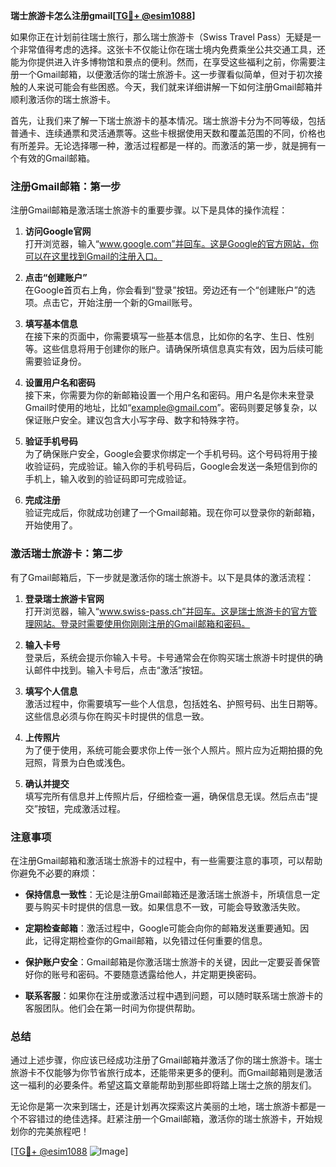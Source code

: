 **瑞士旅游卡怎么注册gmail[[TG💪+ @esim1088](https://t.me/s/esim1088)]**

如果你正在计划前往瑞士旅行，那么瑞士旅游卡（Swiss Travel Pass）无疑是一个非常值得考虑的选择。这张卡不仅能让你在瑞士境内免费乘坐公共交通工具，还能为你提供进入许多博物馆和景点的便利。然而，在享受这些福利之前，你需要注册一个Gmail邮箱，以便激活你的瑞士旅游卡。这一步骤看似简单，但对于初次接触的人来说可能会有些困惑。今天，我们就来详细讲解一下如何注册Gmail邮箱并顺利激活你的瑞士旅游卡。

首先，让我们来了解一下瑞士旅游卡的基本情况。瑞士旅游卡分为不同等级，包括普通卡、连续通票和灵活通票等。这些卡根据使用天数和覆盖范围的不同，价格也有所差异。无论选择哪一种，激活过程都是一样的。而激活的第一步，就是拥有一个有效的Gmail邮箱。

### 注册Gmail邮箱：第一步

注册Gmail邮箱是激活瑞士旅游卡的重要步骤。以下是具体的操作流程：

1. **访问Google官网**  
   打开浏览器，输入“www.google.com”并回车。这是Google的官方网站，你可以在这里找到Gmail的注册入口。

2. **点击“创建账户”**  
   在Google首页右上角，你会看到“登录”按钮。旁边还有一个“创建账户”的选项。点击它，开始注册一个新的Gmail账号。

3. **填写基本信息**  
   在接下来的页面中，你需要填写一些基本信息，比如你的名字、生日、性别等。这些信息将用于创建你的账户。请确保所填信息真实有效，因为后续可能需要验证身份。

4. **设置用户名和密码**  
   接下来，你需要为你的新邮箱设置一个用户名和密码。用户名是你未来登录Gmail时使用的地址，比如“example@gmail.com”。密码则要足够复杂，以保证账户安全。建议包含大小写字母、数字和特殊字符。

5. **验证手机号码**  
   为了确保账户安全，Google会要求你绑定一个手机号码。这个号码将用于接收验证码，完成验证。输入你的手机号码后，Google会发送一条短信到你的手机上，输入收到的验证码即可完成验证。

6. **完成注册**  
   验证完成后，你就成功创建了一个Gmail邮箱。现在你可以登录你的新邮箱，开始使用了。

### 激活瑞士旅游卡：第二步

有了Gmail邮箱后，下一步就是激活你的瑞士旅游卡。以下是具体的激活流程：

1. **登录瑞士旅游卡官网**  
   打开浏览器，输入“www.swiss-pass.ch”并回车。这是瑞士旅游卡的官方管理网站。登录时需要使用你刚刚注册的Gmail邮箱和密码。

2. **输入卡号**  
   登录后，系统会提示你输入卡号。卡号通常会在你购买瑞士旅游卡时提供的确认邮件中找到。输入卡号后，点击“激活”按钮。

3. **填写个人信息**  
   激活过程中，你需要填写一些个人信息，包括姓名、护照号码、出生日期等。这些信息必须与你在购买卡时提供的信息一致。

4. **上传照片**  
   为了便于使用，系统可能会要求你上传一张个人照片。照片应为近期拍摄的免冠照，背景为白色或浅色。

5. **确认并提交**  
   填写完所有信息并上传照片后，仔细检查一遍，确保信息无误。然后点击“提交”按钮，完成激活过程。

### 注意事项

在注册Gmail邮箱和激活瑞士旅游卡的过程中，有一些需要注意的事项，可以帮助你避免不必要的麻烦：

- **保持信息一致性**：无论是注册Gmail邮箱还是激活瑞士旅游卡，所填信息一定要与购买卡时提供的信息一致。如果信息不一致，可能会导致激活失败。
  
- **定期检查邮箱**：激活过程中，Google可能会向你的邮箱发送重要通知。因此，记得定期检查你的Gmail邮箱，以免错过任何重要的信息。

- **保护账户安全**：Gmail邮箱是你激活瑞士旅游卡的关键，因此一定要妥善保管好你的账号和密码。不要随意透露给他人，并定期更换密码。

- **联系客服**：如果你在注册或激活过程中遇到问题，可以随时联系瑞士旅游卡的客服团队。他们会在第一时间为你提供帮助。

### 总结

通过上述步骤，你应该已经成功注册了Gmail邮箱并激活了你的瑞士旅游卡。瑞士旅游卡不仅能够为你节省旅行成本，还能带来更多的便利。而Gmail邮箱则是激活这一福利的必要条件。希望这篇文章能帮助到那些即将踏上瑞士之旅的朋友们。

无论你是第一次来到瑞士，还是计划再次探索这片美丽的土地，瑞士旅游卡都是一个不容错过的绝佳选择。赶紧注册一个Gmail邮箱，激活你的瑞士旅游卡，开始规划你的完美旅程吧！

[[TG💪+ @esim1088](https://t.me/s/esim1088) ![Image](https://i.postimg.cc/4NQfJmqS/Snipaste-2025-05-13-00-14-12.png)]